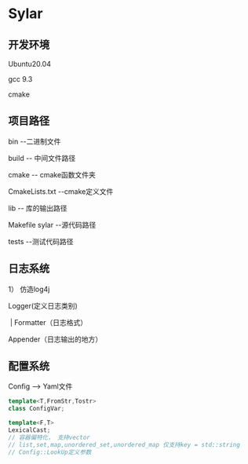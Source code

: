 # Sylar

## 开发环境

Ubuntu20.04 

gcc 9.3

cmake

## 项目路径

bin --二进制文件

build -- 中间文件路径

cmake -- cmake函数文件夹

CmakeLists.txt --cmake定义文件

lib -- 库的输出路径

Makefile sylar --源代码路径

tests --测试代码路径

## 日志系统

1） 仿造log4j

Logger(定义日志类别)

​     |       Formatter（日志格式）

Appender（日志输出的地方）

## 配置系统

Config --> Yaml文件

```cpp
template<T,FromStr,Tostr>
class ConfigVar;

template<F,T>
LexicalCast;
// 容器偏特化， 支持vector
// list,set,map,unordered_set,unordered_map 仅支持key = std::string
// Config::LookUp定义参数
```

